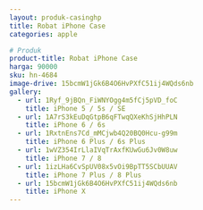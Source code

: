 ```yaml
---
layout: produk-casinghp
title: Robat iPhone Case
categories: apple

# Produk
product-title: Robat iPhone Case
harga: 90000
sku: hn-4684
image-drive: 15bcmW1jGk6B4O6HvPXfC51ij4WQds6nb
gallery:
  - url: 1Ryf_9jBQn_FiWNYOgg4m5fCj5pVD_foC
    title: iPhone 5 / 5s / SE
  - url: 1A7rS3kEuDqGtpB6qFTwqQXeKhSjHhPLN
    title: iPhone 6 / 6s
  - url: 1RxtnEns7Cd_mMCjwb4Q20BQ0Hcu-g99m
    title: iPhone 6 Plus / 6s Plus
  - url: 1wVZ354IrLlaIVqTrAxfKUwGu6Jv0W8uw
    title: iPhone 7 / 8
  - url: 1izLHa6CvSpUV08x5vOi9BpTT5SCbUUAV
    title: iPhone 7 Plus / 8 Plus
  - url: 15bcmW1jGk6B4O6HvPXfC51ij4WQds6nb
    title: iPhone X
---
```

